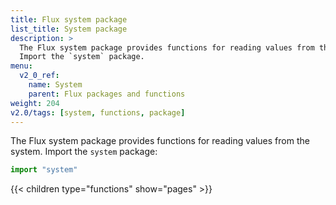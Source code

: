 ```yaml
---
title: Flux system package
list_title: System package
description: >
  The Flux system package provides functions for reading values from the system.
  Import the `system` package.
menu:
  v2_0_ref:
    name: System
    parent: Flux packages and functions
weight: 204
v2.0/tags: [system, functions, package]
---
```


The Flux system package provides functions for reading values from the system.
Import the `system` package:

```js
import "system"
```

{{< children type="functions" show="pages" >}}
